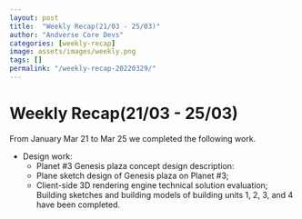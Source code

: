 ```yaml
---
layout: post
title:  "Weekly Recap(21/03 - 25/03)"
author: "Andverse Core Devs"
categories: [weekly-recap]
image: assets/images/weekly.png
tags: []
permalink: "/weekly-recap-20220329/"
---
```


# Weekly Recap(21/03 - 25/03)

From January Mar 21 to Mar 25 we completed the following work.

 - Design work: 
    - Planet #3 Genesis plaza concept design description:
    - Plane sketch design of Genesis plaza on Planet #3;
    - Client-side 3D rendering engine technical solution evaluation;
    Building sketches and building models of building units 1, 2, 3, and 4 have been completed.


